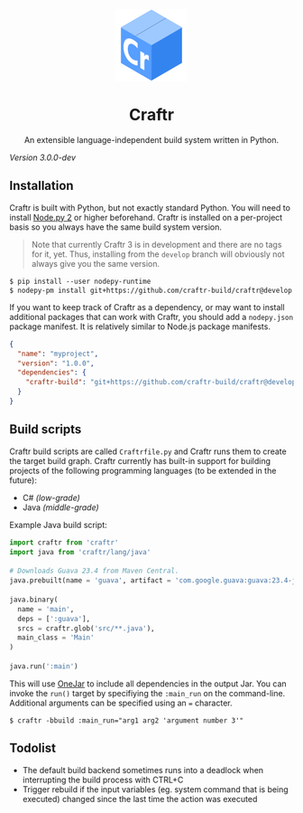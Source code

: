 <p align="center"><img src=".assets/craftr-logo.png"></p>
<h1 align="center">Craftr</h1>
<p align="center">
  An extensible language-independent build system written in Python.
</p>

*Version 3.0.0-dev*

## Installation

Craftr is built with Python, but not exactly standard Python. You will need
to install [Node.py 2](https://nodepy.org/) or higher beforehand. Craftr is
installed on a per-project basis so you always have the same build system
version.

> Note that currently Craftr 3 is in development and there are no tags for
> it, yet. Thus, installing from the `develop` branch will obviously not
> always give you the same version.

    $ pip install --user nodepy-runtime
    $ nodepy-pm install git+https://github.com/craftr-build/craftr@develop

If you want to keep track of Craftr as a dependency, or may want to install
additional packages that can work with Craftr, you should add a `nodepy.json`
package manifest. It is relatively similar to Node.js package manifests.

```json
{
  "name": "myproject",
  "version": "1.0.0",
  "dependencies": {
    "craftr-build": "git+https://github.com/craftr-build/craftr@develop"
  }
}
```

## Build scripts

Craftr build scripts are called `Craftrfile.py` and Craftr runs them to create
the target build graph. Craftr currently has built-in support for building
projects of the following programming languages (to be extended in the future):

* C# *(low-grade)*
* Java *(middle-grade)*

Example Java build script:

```python
import craftr from 'craftr'
import java from 'craftr/lang/java'

# Downloads Guava 23.4 from Maven Central.
java.prebuilt(name = 'guava', artifact = 'com.google.guava:guava:23.4-jre')

java.binary(
  name = 'main',
  deps = [':guava'],
  srcs = craftr.glob('src/**.java'),
  main_class = 'Main'
)

java.run(':main')
```

This will use [OneJar](http://one-jar.sourceforge.net/) to include all
dependencies in the output Jar. You can invoke the `run()` target by
specifiying the `:main_run` on the command-line. Additional arguments
can be specified using an `=` character.

    $ craftr -bbuild :main_run="arg1 arg2 'argument number 3'"

## Todolist

* The default build backend sometimes runs into a deadlock when interrupting
  the build process with CTRL+C
* Trigger rebuild if the input variables (eg. system command that is being
  executed) changed since the last time the action was executed

